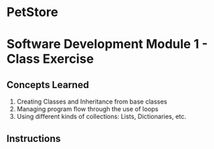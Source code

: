 # PetStore

# Software Development Module 1 - Class Exercise

## Concepts Learned

1. Creating Classes and Inheritance from base classes
2. Managing program flow through the use of loops
3. Using different kinds of collections: Lists, Dictionaries, etc. 

## Instructions